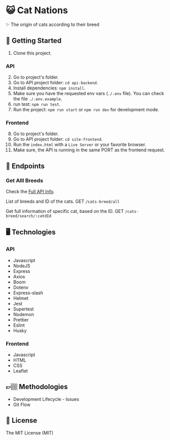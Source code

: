 # 😺 Cat Nations

✨ The origin of cats according to their breed

## 🚀 Getting Started

1. Clone this project.

### API
2. Go to project's folder.
3. Go to API project folder: `cd api-backend`.
4. Install dependencies: `npm install`.
5. Make sure you have the requested env vars (`./.env` file). You can check the file `./.env.example`.
6. run test: `npm run test`.
7. Run the project: `npm run start` or `npm run dev` for development mode.

### Frontend
8. Go to project's folder.
9. Go to API project folder: `cd site-frontend`.
10. Run the `index.html` with a `Live Server` or your favorite browser.
11. Make sure, the API is running in the same PORT as the frontend request.


## 🔗 Endpoints

### Get Alll Breeds

Check the [Full API Info​​](https://documenter.getpostman.com/view/5657909/TVYF8Jsb).

List of breeds and ID of the cats.
GET `/cats-breed/all`

Get full information of specific cat, based on the ID.
GET `/cats-breed/search/:catdId`

## 🖥 Technologies

### API
- Javascript
- NodeJS
- Express
- Axios
- Boom
- Dotenv
- Express-slash
- Helmet
- Jest
- Supertest
- Nodemon
- Prettier
- Eslint
- Husky

### Frontend
- Javascript
- HTML
- CSS
- Leaflet

## 👉🏼 Methodologies

- Development Lifecycle - Issues
- Git Flow

## 🧾 License

The MIT License (MIT)